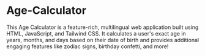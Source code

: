 # Age-Calculator
This Age Calculator is a feature-rich, multilingual web application built using HTML, JavaScript, and Tailwind CSS. It calculates a user's exact age in years, months, and days based on their date of birth and provides additional engaging features like zodiac signs, birthday confetti, and more!
